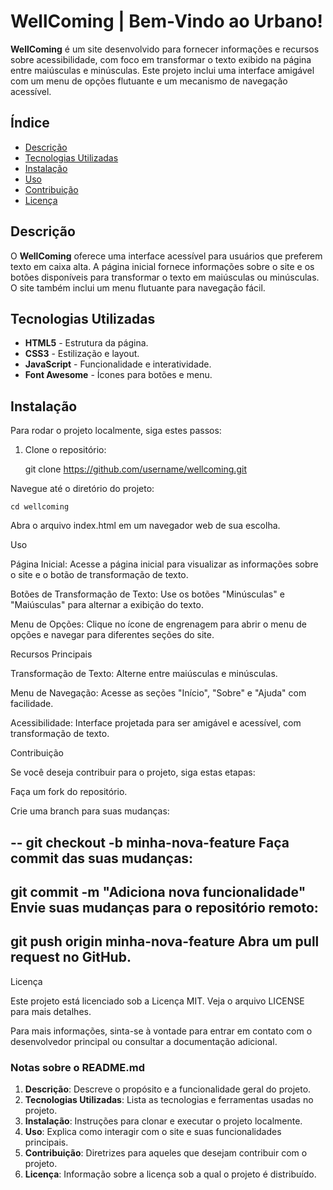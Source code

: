 # WellComing | Bem-Vindo ao Urbano!

**WellComing** é um site desenvolvido para fornecer informações e recursos sobre acessibilidade, com foco em transformar o texto exibido na página entre maiúsculas e minúsculas. Este projeto inclui uma interface amigável com um menu de opções flutuante e um mecanismo de navegação acessível.

## Índice

- [Descrição](#descrição)
- [Tecnologias Utilizadas](#tecnologias-utilizadas)
- [Instalação](#instalação)
- [Uso](#uso)
- [Contribuição](#contribuição)
- [Licença](#licença)

## Descrição

O **WellComing** oferece uma interface acessível para usuários que preferem texto em caixa alta. A página inicial fornece informações sobre o site e os botões disponíveis para transformar o texto em maiúsculas ou minúsculas. O site também inclui um menu flutuante para navegação fácil.

## Tecnologias Utilizadas

- **HTML5** - Estrutura da página.
- **CSS3** - Estilização e layout.
- **JavaScript** - Funcionalidade e interatividade.
- **Font Awesome** - Ícones para botões e menu.

## Instalação

Para rodar o projeto localmente, siga estes passos:

1. Clone o repositório:

	git clone https://github.com/username/wellcoming.git

Navegue até o diretório do projeto:

	cd wellcoming

Abra o arquivo index.html em um navegador web de sua escolha.

Uso

Página Inicial: Acesse a página inicial para visualizar as informações sobre o site e o botão de transformação de texto.

Botões de Transformação de Texto: Use os botões "Minúsculas" e "Maiúsculas" para alternar a exibição do texto.

Menu de Opções: Clique no ícone de engrenagem para abrir o menu de opções e navegar para diferentes seções do site.

Recursos Principais

Transformação de Texto: Alterne entre maiúsculas e minúsculas.

Menu de Navegação: Acesse as seções "Início", "Sobre" e "Ajuda" com facilidade.

Acessibilidade: Interface projetada para ser amigável e acessível, com transformação de texto.

Contribuição

Se você deseja contribuir para o projeto, siga estas etapas:

Faça um fork do repositório.

Crie uma branch para suas mudanças:

--
git checkout -b minha-nova-feature
Faça commit das suas mudanças:
--

git commit -m "Adiciona nova funcionalidade"
Envie suas mudanças para o repositório remoto:
--
git push origin minha-nova-feature
Abra um pull request no GitHub.
--

Licença

Este projeto está licenciado sob a Licença MIT. Veja o arquivo LICENSE para mais detalhes.

Para mais informações, sinta-se à vontade para entrar em contato com o desenvolvedor principal ou consultar a documentação adicional.


### **Notas sobre o README.md**

1. **Descrição**: Descreve o propósito e a funcionalidade geral do projeto.
2. **Tecnologias Utilizadas**: Lista as tecnologias e ferramentas usadas no projeto.
3. **Instalação**: Instruções para clonar e executar o projeto localmente.
4. **Uso**: Explica como interagir com o site e suas funcionalidades principais.
5. **Contribuição**: Diretrizes para aqueles que desejam contribuir com o projeto.
6. **Licença**: Informação sobre a licença sob a qual o projeto é distribuído.
